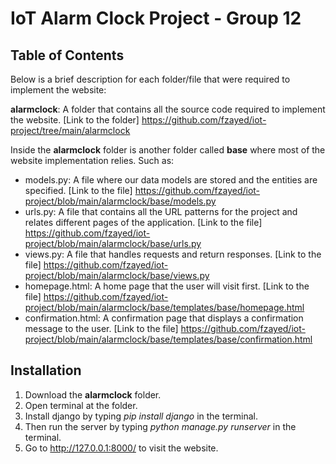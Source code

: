 # IoT Alarm Clock Project - Group 12

## Table of Contents

Below is a brief description for each folder/file that were required to implement the website:

**alarmclock**: A folder that contains all the source code required to implement the website. [Link to the folder] https://github.com/fzayed/iot-project/tree/main/alarmclock

Inside the **alarmclock** folder is another folder called **base** where most of the website implementation relies. Such as:

- models.py: A file where our data models are stored and the entities are specified. [Link to the file] https://github.com/fzayed/iot-project/blob/main/alarmclock/base/models.py
- urls.py: A file that contains all the URL patterns for the project and relates different pages of the application. [Link to the file] https://github.com/fzayed/iot-project/blob/main/alarmclock/base/urls.py
- views.py: A file that handles requests and return responses. [Link to the file] https://github.com/fzayed/iot-project/blob/main/alarmclock/base/views.py
- homepage.html: A home page that the user will visit first. [Link to the file] https://github.com/fzayed/iot-project/blob/main/alarmclock/base/templates/base/homepage.html
- confirmation.html: A confirmation page that displays a confirmation message to the user. [Link to the file] https://github.com/fzayed/iot-project/blob/main/alarmclock/base/templates/base/confirmation.html


## Installation

1. Download the **alarmclock** folder.
2. Open terminal at the folder.
3. Install django by typing *pip install django* in the terminal.
4. Then run the server by typing *python manage.py runserver* in the terminal.
5. Go to http://127.0.0.1:8000/ to visit the website.
